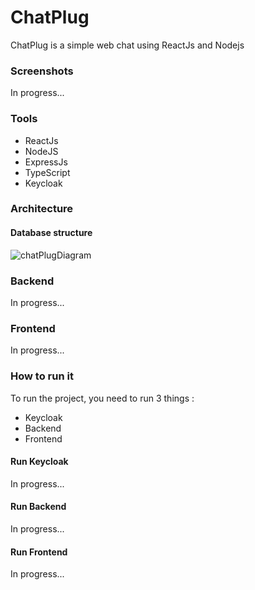 # ChatPlug

ChatPlug is a simple web chat using ReactJs and Nodejs

### Screenshots

In progress...

### Tools 
- ReactJs
- NodeJS
- ExpressJs
- TypeScript
- Keycloak

### Architecture

#### Database structure

![chatPlugDiagram](https://user-images.githubusercontent.com/32987179/150683459-47209bd9-7f91-42bc-baa5-b67d64e9c225.png)

### Backend
In progress...

### Frontend
In progress...

### How to run it

To run the project, you need to run 3 things :
- Keycloak
- Backend
- Frontend

#### Run Keycloak

In progress...

#### Run Backend

In progress...

#### Run Frontend

In progress...
